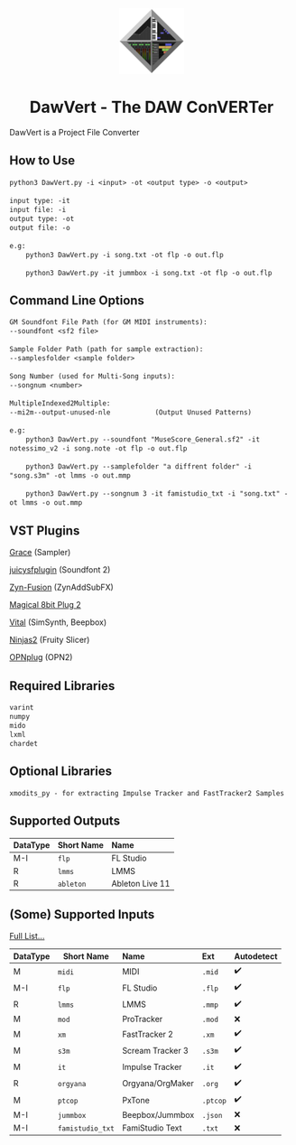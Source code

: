 <div align="center">
<img alt="DawVert Logo" src="docs/dawvert.svg" width=23% height=23%>

# DawVert - The DAW ConVERTer
</div>

DawVert is a Project File Converter

## How to Use

```
python3 DawVert.py -i <input> -ot <output type> -o <output>

input type: -it 
input file: -i 
output type: -ot 
output file: -o

e.g: 
    python3 DawVert.py -i song.txt -ot flp -o out.flp

    python3 DawVert.py -it jummbox -i song.txt -ot flp -o out.flp

```

## Command Line Options
```
GM Soundfont File Path (for GM MIDI instruments): 
--soundfont <sf2 file>

Sample Folder Path (path for sample extraction): 
--samplesfolder <sample folder>

Song Number (used for Multi-Song inputs): 
--songnum <number>

MultipleIndexed2Multiple:  
--mi2m--output-unused-nle           (Output Unused Patterns)

e.g: 
    python3 DawVert.py --soundfont "MuseScore_General.sf2" -it notessimo_v2 -i song.note -ot flp -o out.flp

    python3 DawVert.py --samplefolder "a diffrent folder" -i "song.s3m" -ot lmms -o out.mmp

    python3 DawVert.py --songnum 3 -it famistudio_txt -i "song.txt" -ot lmms -o out.mmp
```

## VST Plugins

[Grace](https://github.com/s-oram/Grace) (Sampler)

[juicysfplugin](https://github.com/Birch-san/juicysfplugin) (Soundfont 2)

[Zyn-Fusion](https://zynaddsubfx.sourceforge.io/zyn-fusion.html) (ZynAddSubFX)

[Magical 8bit Plug 2](https://github.com/yokemura/Magical8bitPlug2)

[Vital](https://vital.audio/) (SimSynth, Beepbox)

[Ninjas2](https://github.com/clearly-broken-software/ninjas2) (Fruity Slicer)

[OPNplug](https://github.com/jpcima/ADLplug) (OPN2)

## Required Libraries
```
varint
numpy
mido
lxml
chardet
```

## Optional Libraries
```
xmodits_py - for extracting Impulse Tracker and FastTracker2 Samples
```

## Supported Outputs

| DataType | Short Name | Name |
| --- | --- | :--- |
| M-I | ```flp``` | FL Studio |
| R | ```lmms``` | LMMS |
| R | ```ableton``` | Ableton Live 11 |

## (Some) Supported Inputs
[Full List...](docs/input_plugins.md)

| DataType | Short Name | Name | Ext | Autodetect | 
| --- | --- | :--- | :--- | :--- |
| M | ```midi``` | MIDI | ```.mid``` | ✔️ | 
| M-I | ```flp``` | FL Studio | ```.flp``` | ✔️ |
| R | ```lmms``` | LMMS | ```.mmp``` | ✔️ |
| M | ```mod``` | ProTracker | ```.mod``` | ❌ | 
| M | ```xm``` | FastTracker 2 | ```.xm``` | ✔️ | 
| M | ```s3m``` | Scream Tracker 3 | ```.s3m``` | ✔️ | 
| M | ```it``` | Impulse Tracker | ```.it``` | ✔️ | 
| R | ```orgyana``` | Orgyana/OrgMaker | ```.org``` | ✔️ |
| M | ```ptcop``` | PxTone | ```.ptcop``` | ✔️ |
| M-I | ```jummbox``` | Beepbox/Jummbox | ```.json``` | ❌ | 
| M-I | ```famistudio_txt``` | FamiStudio Text | ```.txt``` | ❌ | 
